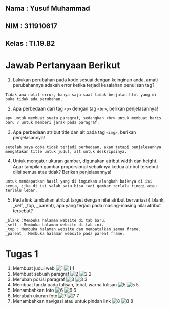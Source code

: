 ## Nama : Yusuf Muhammad
## NIM : 311910617
## Kelas : TI.19.B2

# Jawab Pertanyaan Berikut

1. Lakukan perubahan pada kode sesuai dengan keinginan anda, amati perubahannya adakah error ketika terjadi kesalahan penulisan tag?
```
Tidak ana notif error, hanya saja saat tidak berjalan html yang di buka tidak ada perubahan.
```
2. Apa perbedaan dari tag ``<p>`` dengan tag ``<br>``, berikan penjelasannya!
```
<p> untuk membuat suatu paragraf, sedangkan <br> untuk membuat baris baru / untuk memberi jarak pada paragraf.
```
3. Apa perbedaan atribut title dan alt pada tag ``<img>``, berikan penjelasannya!
```
setelah saya coba tidak terjadi perbedaan, akan tetapi penjelesannya mengatakan title untuk judul, alt untuk deskripsinya.
```
4. Untuk mengatur ukuran gambar, digunakan atribut width dan height. Agar tampilan gambar proporsional sebaiknya kedua atribut tersebut diisi semua atau tidak? Berikan penjelasannya!
```
untuk mendapatkan hasil yang di inginkan alangkah baiknya di isi semua, jika di isi salah satu bisa jadi gambar terlalu tinggi atau terlalu lebar.
```
5. Pada link tambahan atribut target dengan nilai atribut bervariasi (_blank, _self, _top, _parent), apa yang terjadi pada masing-masing nilai atribut tersebut?
```
_blank :Membuka halaman website di tab baru.
_self : Membuka halaman website di tab ini.
_top : Membuka halaman website dan membatalkan semua frame.
_parent : Membuka halaman website pada parent frame.
```
# Tugas 1
1. Membuat judul web
![1](https://user-images.githubusercontent.com/81239107/112869100-f9a2b580-90e6-11eb-82fe-725d0952fa9c.JPG)
![1 1](https://user-images.githubusercontent.com/81239107/112869042-ebed3000-90e6-11eb-8578-b81b0a7cd665.JPG)
2. Membuat sebuah paragraf
![2](https://user-images.githubusercontent.com/81239107/112869112-fc050f80-90e6-11eb-9edd-a0cff2f99793.JPG)
![2 2](https://user-images.githubusercontent.com/81239107/112869105-fad3e280-90e6-11eb-9052-41ee654fe73b.JPG)
3. Merubah posisi paragraf
![3](https://user-images.githubusercontent.com/81239107/112869117-fdced300-90e6-11eb-8e8d-01e20c80cb55.JPG)
![3 3](https://user-images.githubusercontent.com/81239107/112869115-fd363c80-90e6-11eb-8d5d-22d5a059b1f6.JPG)
4. Membuat tanda pada tulisan, tebal, warna tulisan
![5](https://user-images.githubusercontent.com/81239107/112869131-00c9c380-90e7-11eb-877b-da168326ea5a.JPG)
![5 5](https://user-images.githubusercontent.com/81239107/112869127-00312d00-90e7-11eb-8189-90b2807902b0.JPG)
5. Menambahkan foto
![6](https://user-images.githubusercontent.com/81239107/112869138-01faf080-90e7-11eb-8422-e92fe7a9d753.JPG)
![6 6](https://user-images.githubusercontent.com/81239107/112869135-01625a00-90e7-11eb-9e4d-8dc3311c0e79.JPG)
6. Merubah ukuran foto
![7](https://user-images.githubusercontent.com/81239107/112869145-032c1d80-90e7-11eb-9f32-6247febcac67.JPG)
![7 7](https://user-images.githubusercontent.com/81239107/112869142-02938700-90e7-11eb-9b7a-fdf83725d115.JPG)
7. Menambahkan navigasi atau untuk pindah link
![8](https://user-images.githubusercontent.com/81239107/112869153-04f5e100-90e7-11eb-8529-e3ef536d1ac4.JPG)
![8 8](https://user-images.githubusercontent.com/81239107/112869151-03c4b400-90e7-11eb-8772-505b2a1c7dc5.JPG)
